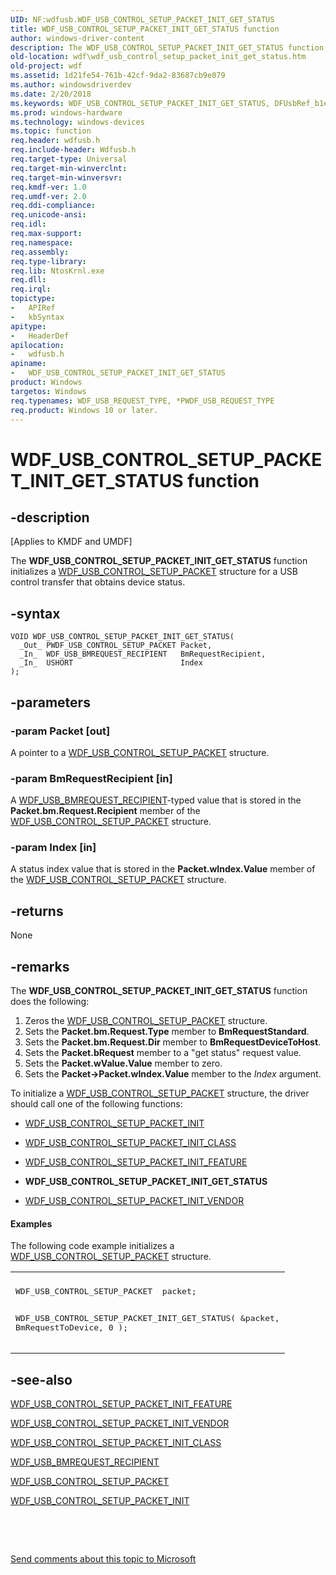 ```yaml
---
UID: NF:wdfusb.WDF_USB_CONTROL_SETUP_PACKET_INIT_GET_STATUS
title: WDF_USB_CONTROL_SETUP_PACKET_INIT_GET_STATUS function
author: windows-driver-content
description: The WDF_USB_CONTROL_SETUP_PACKET_INIT_GET_STATUS function initializes a WDF_USB_CONTROL_SETUP_PACKET structure for a USB control transfer that obtains device status.
old-location: wdf\wdf_usb_control_setup_packet_init_get_status.htm
old-project: wdf
ms.assetid: 1d21fe54-761b-42cf-9da2-83687cb9e079
ms.author: windowsdriverdev
ms.date: 2/20/2018
ms.keywords: WDF_USB_CONTROL_SETUP_PACKET_INIT_GET_STATUS, DFUsbRef_b1eaf694-27f6-4767-9e7f-f9af5c0fd605.xml, kmdf.wdf_usb_control_setup_packet_init_get_status, wdf.wdf_usb_control_setup_packet_init_get_status, WDF_USB_CONTROL_SETUP_PACKET_INIT_GET_STATUS function, wdfusb/WDF_USB_CONTROL_SETUP_PACKET_INIT_GET_STATUS
ms.prod: windows-hardware
ms.technology: windows-devices
ms.topic: function
req.header: wdfusb.h
req.include-header: Wdfusb.h
req.target-type: Universal
req.target-min-winverclnt: 
req.target-min-winversvr: 
req.kmdf-ver: 1.0
req.umdf-ver: 2.0
req.ddi-compliance: 
req.unicode-ansi: 
req.idl: 
req.max-support: 
req.namespace: 
req.assembly: 
req.type-library: 
req.lib: NtosKrnl.exe
req.dll: 
req.irql: 
topictype:
-	APIRef
-	kbSyntax
apitype:
-	HeaderDef
apilocation:
-	wdfusb.h
apiname:
-	WDF_USB_CONTROL_SETUP_PACKET_INIT_GET_STATUS
product: Windows
targetos: Windows
req.typenames: WDF_USB_REQUEST_TYPE, *PWDF_USB_REQUEST_TYPE
req.product: Windows 10 or later.
---
```


# WDF_USB_CONTROL_SETUP_PACKET_INIT_GET_STATUS function


## -description


<p class="CCE_Message">[Applies to KMDF and UMDF]

The <b>WDF_USB_CONTROL_SETUP_PACKET_INIT_GET_STATUS</b> function initializes a <a href="..\wdfusb\ns-wdfusb-_wdf_usb_control_setup_packet.md">WDF_USB_CONTROL_SETUP_PACKET</a> structure for a USB control transfer that obtains device status.


## -syntax


````
VOID WDF_USB_CONTROL_SETUP_PACKET_INIT_GET_STATUS(
  _Out_ PWDF_USB_CONTROL_SETUP_PACKET Packet,
  _In_  WDF_USB_BMREQUEST_RECIPIENT   BmRequestRecipient,
  _In_  USHORT                        Index
);
````


## -parameters




### -param Packet [out]

A pointer to a <a href="..\wdfusb\ns-wdfusb-_wdf_usb_control_setup_packet.md">WDF_USB_CONTROL_SETUP_PACKET</a> structure.


### -param BmRequestRecipient [in]

A <a href="..\wdfusb\ne-wdfusb-_wdf_usb_bmrequest_recipient.md">WDF_USB_BMREQUEST_RECIPIENT</a>-typed value that is stored in the <b>Packet.bm.Request.Recipient</b> member of the <a href="..\wdfusb\ns-wdfusb-_wdf_usb_control_setup_packet.md">WDF_USB_CONTROL_SETUP_PACKET</a> structure. 


### -param Index [in]

A status index value that is stored in the <b>Packet.wIndex.Value</b> member of the <a href="..\wdfusb\ns-wdfusb-_wdf_usb_control_setup_packet.md">WDF_USB_CONTROL_SETUP_PACKET</a> structure.


## -returns



None




## -remarks



The <b>WDF_USB_CONTROL_SETUP_PACKET_INIT_GET_STATUS</b> function does the following:

<ol>
<li>
Zeros the <a href="..\wdfusb\ns-wdfusb-_wdf_usb_control_setup_packet.md">WDF_USB_CONTROL_SETUP_PACKET</a> structure.

</li>
<li>
Sets the <b>Packet.bm.Request.Type</b> member to <b>BmRequestStandard</b>.

</li>
<li>
Sets the <b>Packet.bm.Request.Dir</b> member to <b>BmRequestDeviceToHost</b>.

</li>
<li>
Sets the <b>Packet.bRequest</b> member to a "get status" request value.

</li>
<li>
Sets the <b>Packet.wValue.Value</b> member to zero.

</li>
<li>
Sets the <b>Packet-&gt;Packet.wIndex.Value</b> member to the <i>Index</i> argument.

</li>
</ol>
To initialize a <a href="..\wdfusb\ns-wdfusb-_wdf_usb_control_setup_packet.md">WDF_USB_CONTROL_SETUP_PACKET</a> structure, the driver should call one of the following functions:

<ul>
<li>

<a href="..\wdfusb\nf-wdfusb-wdf_usb_control_setup_packet_init.md">WDF_USB_CONTROL_SETUP_PACKET_INIT</a>


</li>
<li>

<a href="..\wdfusb\nf-wdfusb-wdf_usb_control_setup_packet_init_class.md">WDF_USB_CONTROL_SETUP_PACKET_INIT_CLASS</a>


</li>
<li>

<a href="..\wdfusb\nf-wdfusb-wdf_usb_control_setup_packet_init_feature.md">WDF_USB_CONTROL_SETUP_PACKET_INIT_FEATURE</a>


</li>
<li>
<b>WDF_USB_CONTROL_SETUP_PACKET_INIT_GET_STATUS</b>

</li>
<li>

<a href="..\wdfusb\nf-wdfusb-wdf_usb_control_setup_packet_init_vendor.md">WDF_USB_CONTROL_SETUP_PACKET_INIT_VENDOR</a>


</li>
</ul>

#### Examples

The following code example  initializes a <a href="..\wdfusb\ns-wdfusb-_wdf_usb_control_setup_packet.md">WDF_USB_CONTROL_SETUP_PACKET</a> structure.

<div class="code"><span codelanguage=""><table>
<tr>
<th></th>
</tr>
<tr>
<td>
<pre>WDF_USB_CONTROL_SETUP_PACKET  packet;

WDF_USB_CONTROL_SETUP_PACKET_INIT_GET_STATUS(
                                             &amp;packet,
                                             BmRequestToDevice,
                                             0
                                             );</pre>
</td>
</tr>
</table></span></div>



## -see-also

<a href="..\wdfusb\nf-wdfusb-wdf_usb_control_setup_packet_init_feature.md">WDF_USB_CONTROL_SETUP_PACKET_INIT_FEATURE</a>



<a href="..\wdfusb\nf-wdfusb-wdf_usb_control_setup_packet_init_vendor.md">WDF_USB_CONTROL_SETUP_PACKET_INIT_VENDOR</a>



<a href="..\wdfusb\nf-wdfusb-wdf_usb_control_setup_packet_init_class.md">WDF_USB_CONTROL_SETUP_PACKET_INIT_CLASS</a>



<a href="..\wdfusb\ne-wdfusb-_wdf_usb_bmrequest_recipient.md">WDF_USB_BMREQUEST_RECIPIENT</a>



<a href="..\wdfusb\ns-wdfusb-_wdf_usb_control_setup_packet.md">WDF_USB_CONTROL_SETUP_PACKET</a>



<a href="..\wdfusb\nf-wdfusb-wdf_usb_control_setup_packet_init.md">WDF_USB_CONTROL_SETUP_PACKET_INIT</a>



 

 

<a href="mailto:wsddocfb@microsoft.com?subject=Documentation%20feedback [wdf\wdf]:%20WDF_USB_CONTROL_SETUP_PACKET_INIT_GET_STATUS function%20 RELEASE:%20(2/20/2018)&amp;body=%0A%0APRIVACY STATEMENT%0A%0AWe use your feedback to improve the documentation. We don't use your email address for any other purpose, and we'll remove your email address from our system after the issue that you're reporting is fixed. While we're working to fix this issue, we might send you an email message to ask for more info. Later, we might also send you an email message to let you know that we've addressed your feedback.%0A%0AFor more info about Microsoft's privacy policy, see http://privacy.microsoft.com/en-us/default.aspx." title="Send comments about this topic to Microsoft">Send comments about this topic to Microsoft</a>


